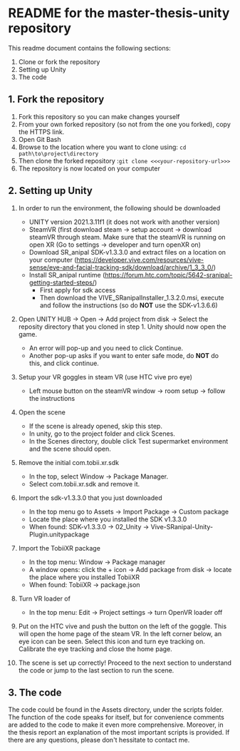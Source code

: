 # README for the master-thesis-unity repository
This readme document contains the following sections:
1. Clone or fork the repository 
2. Setting up Unity
3. The code

## 1. Fork the repository 
1. Fork this repository so you can make changes yourself
2. From your own forked repository (so not from the one you forked), copy the HTTPS link.
3. Open Git Bash
4. Browse to the location where you want to clone using: ```cd path\to\project\directory```
5. Then clone the forked repository :```git clone <<<your-repository-url>>>```
6. The repository is now located on your computer


## 2. Setting up Unity
1. In order to run the environment, the following should be downloaded
	-	UNITY version 2021.3.11f1 (it does not work with another version)
	-	SteamVR (first download steam -> setup account -> download steamVR through steam.
  Make sure that the steamVR is running on open XR (Go to settings -> developer and turn openXR on)
	- Download SR_anipal SDK-v1.3.3.0 and extract files on a location on your computer (https://developer.vive.com/resources/vive-sense/eye-and-facial-tracking-sdk/download/archive/1_3_3_0/)
	-	Install SR_anipal runtime (https://forum.htc.com/topic/5642-sranipal-getting-started-steps/)
		- First apply for sdk access
		- Then download the VIVE_SRanipalInstaller_1.3.2.0.msi, execute and follow the instructions (so do **NOT** use the SDK-v1.3.6.6)

2.	Open UNITY HUB -> Open -> Add project from disk -> Select the reposity directory that you cloned in step 1. Unity should now open the game.
	-	An error will pop-up and you need to click Continue.
	-	Another pop-up asks if you want to enter safe mode, do **NOT** do this, and click continue.

3.	Setup your VR goggles in steam VR (use HTC vive pro eye)
	- Left mouse button on the steamVR window -> room setup -> follow the instructions

4.	Open the scene
	- If the scene is already opened, skip this step.
	- In unity, go to the project folder and click Scenes.
	- In the Scenes directory, double click Test supermarket environment and the scene should open.

5. Remove the initial com.tobii.xr.sdk 
	- In the top, select Window -> Package Manager.
	- Select com.tobii.xr.sdk and remove it.

6. Import the sdk-v1.3.3.0 that you just downloaded
	- In the top menu go to Assets -> Import Package -> Custom package
	- Locate the place where you installed the SDK v1.3.3.0
	- When found: SDK-v1.3.3.0 -> 02_Unity -> Vive-SRanipal-Unity-Plugin.unitypackage

7.	Import the TobiiXR package 
	- In the top menu: Window -> Package manager
	- A window opens: click the + icon -> Add package from disk -> locate the place where you installed TobiiXR
	- When found: TobiiXR -> package.json

8. Turn VR loader of
	- In the top menu: Edit -> Project settings -> turn OpenVR loader off

9.	Put on the HTC vive and push the button on the left of the goggle. This will open the home page of the steam VR. In the left corner below, an eye icon can be seen. Select this icon and turn eye tracking on. Calibrate the eye tracking and close the home page. 

10.	The scene is set up correctly! Proceed to the next section to understand the code or jump to the last section to run the scene.

## 3. The code 
The code could be found in the Assets directory, under the scripts folder. The function of the code speaks for itself, but for convenience comments are added to the code to make it even more comprehensive. Moreover, in the thesis report an explanation of the most important scripts is provided. If there are any questions, please don't hessitate to contact me.

